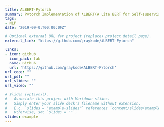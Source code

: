 ```yaml
---
title: ALBERT-Pytorch
summary: Pytorch Implementation of ALBERT(A Lite BERT for Self-supervised Learning of Language Representations) <img src="https://img.shields.io/github/stars/graykode/ALBERT-Pytorch.svg" alt="text" style="margin&#58; 0px; height&#58; 22px; display&#58 inline;">                                                                            
tags:
- NLP
date: "2019-09-01T00:00:00Z"

# Optional external URL for project (replaces project detail page).
external_link: "https://github.com/graykode/ALBERT-Pytorch"

links:
- icon: github
  icon_pack: fab
  name: Github
  url: 'https://github.com/graykode/ALBERT-Pytorch'
url_code: ""
url_pdf: ""
url_slides: ""
url_video: ""

# Slides (optional).
#   Associate this project with Markdown slides.
#   Simply enter your slide deck's filename without extension.
#   E.g. `slides = "example-slides"` references `content/slides/example-slides.md`.
#   Otherwise, set `slides = ""`.
slides: example
---
```

